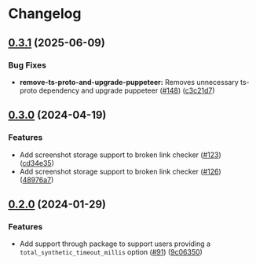 # Changelog

## [0.3.1](https://github.com/GoogleCloudPlatform/synthetics-sdk-nodejs/compare/synthetics-sdk-broken-links-v0.3.0...synthetics-sdk-broken-links-v0.3.1) (2025-06-09)


### Bug Fixes

* **remove-ts-proto-and-upgrade-puppeteer:** Removes unnecessary ts-proto dependency and upgrade puppeteer ([#148](https://github.com/GoogleCloudPlatform/synthetics-sdk-nodejs/issues/148)) ([c3c21d7](https://github.com/GoogleCloudPlatform/synthetics-sdk-nodejs/commit/c3c21d7ad93de28eb442572e97781e0d68dd4efa))

## [0.3.0](https://github.com/GoogleCloudPlatform/synthetics-sdk-nodejs/compare/synthetics-sdk-broken-links-v0.2.0...synthetics-sdk-broken-links-v0.3.0) (2024-04-19)


### Features

* Add screenshot storage support to broken link checker ([#123](https://github.com/GoogleCloudPlatform/synthetics-sdk-nodejs/issues/123)) ([cd34e35](https://github.com/GoogleCloudPlatform/synthetics-sdk-nodejs/commit/cd34e35da4d97d7af27caa4ebfe5fb7f95311aaa))
* Add screenshot storage support to broken link checker ([#126](https://github.com/GoogleCloudPlatform/synthetics-sdk-nodejs/issues/126)) ([48976a7](https://github.com/GoogleCloudPlatform/synthetics-sdk-nodejs/commit/48976a7003847172e4798b2796238499fdc4fb0a))

## [0.2.0](https://github.com/GoogleCloudPlatform/synthetics-sdk-nodejs/compare/synthetics-sdk-broken-links-v0.1.2...synthetics-sdk-broken-links-v0.2.0) (2024-01-29)


### Features

* Add support through package to support users providing a `total_synthetic_timeout_millis` option ([#91](https://github.com/GoogleCloudPlatform/synthetics-sdk-nodejs/issues/91)) ([9c06350](https://github.com/GoogleCloudPlatform/synthetics-sdk-nodejs/commit/9c063501b2ff1ae95681e9ef1b57fb6f3d58e224))
